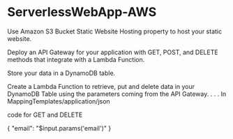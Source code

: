 # ServerlessWebApp-AWS

Use Amazon S3 Bucket Static Website Hosting property to host your static website. 

Deploy an API Gateway for your application with GET, POST, and DELETE methods that integrate with a Lambda Function.

Store your data in a DynamoDB table. 

Create a Lambda Function to retrieve, put and delete data in your DynamoDB Table using the parameters coming from the API Gateway. 
.
.
.
In MappingTemplates/application/json

code for GET and DELETE

{ 
"email": "$input.params('email')" 
} 
